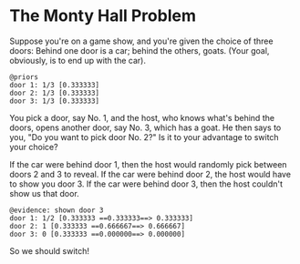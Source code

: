 # The Monty Hall Problem

Suppose you're on a game show, and you're given the choice of three doors:
Behind one door is a car; behind the others, goats. (Your goal, obviously,
is to end up with the car). 

    @priors
    door 1: 1/3 [0.333333]
    door 2: 1/3 [0.333333]
    door 3: 1/3 [0.333333]

You pick a door, say No. 1, and the host, who knows what's behind the doors,
opens another door, say No. 3, which has a goat. He then says to you, "Do you
want to pick door No. 2?" Is it to your advantage to switch your choice?

If the car were behind door 1, then the host would randomly pick between
doors 2 and 3 to reveal. If the car were behind door 2, the host would have to
show you door 3. If the car were behind door 3, then the host couldn't show us
that door.

    @evidence: shown door 3
    door 1: 1/2 [0.333333 ==0.333333==> 0.333333]
    door 2: 1 [0.333333 ==0.666667==> 0.666667]
    door 3: 0 [0.333333 ==0.000000==> 0.000000]

So we should switch!
